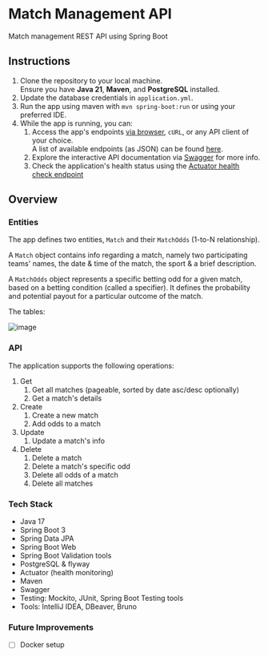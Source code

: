 # Match Management API
Match management REST API using Spring Boot

## Instructions

1. Clone the repository to your local machine. </br>Ensure you have **Java 21**, **Maven**, and **PostgreSQL** installed.
2. Update the database credentials in `application.yml`.
3. Run the app using maven with `mvn spring-boot:run` or using your preferred IDE.
4. While the app is running, you can:
   1. Access the app's endpoints [via browser](http://localhost:8080), `cURL`, or any API client of your choice. </br>A list of available endpoints (as JSON) can be found [here](https://github.com/ZapDos7/match-management-demo/tree/main/src/main/resources/endpoints).
   2. Explore the interactive API documentation via [Swagger](http://localhost:8080/swagger-ui.html) for more info.
   3. Check the application's health status using the [Actuator health check endpoint](http://localhost:8080/actuator/health)

## Overview

### Entities
The app defines two entities, `Match` and their `MatchOdds` (1-to-N relationship). 

A `Match` object contains info regarding a match, namely two participating teams' names, the date & time of the match, the sport & a brief description.

A `MatchOdds` object represents a specific betting odd for a given match, based on a betting condition (called a specifier). It defines the probability and potential payout for a particular outcome of the match.

The tables:

![image](https://github.com/user-attachments/assets/6ae92049-f298-4108-894c-3f4600c76413)

### API
The application supports the following operations:
1. Get
   1. Get all matches (pageable, sorted by date asc/desc optionally)
   2. Get a match's details
2. Create
   1. Create a new match
   2. Add odds to a match
3. Update
   1. Update a match's info
4. Delete
   1. Delete a match
   2. Delete a match's specific odd
   3. Delete all odds of a match
   4. Delete all matches
  
### Tech Stack

- Java 17
- Spring Boot 3
- Spring Data JPA
- Spring Boot Web
- Spring Boot Validation tools
- PostgreSQL & flyway
- Actuator (health monitoring)
- Maven
- Swagger
- Testing: Mockito, JUnit, Spring Boot Testing tools
- Tools: IntelliJ IDEA, DBeaver, Bruno

### Future Improvements 
- [ ] Docker setup
